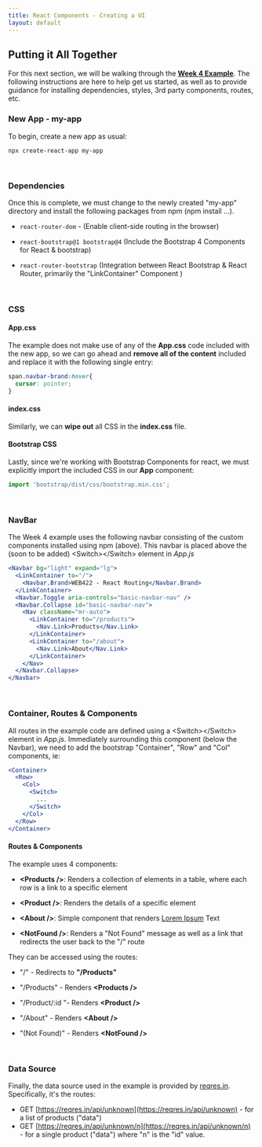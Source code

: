 ```yaml
---
title: React Components - Creating a UI
layout: default
---
```


## Putting it All Together

For this next section, we will be walking through the **[Week 4 Example](https://github.com/sictweb/WEB422/tree/master/Code%20Examples/week4)**.
The following instructions are here to help get us started, as well as to provide guidance for installing dependencies, styles, 3rd party components, routes, etc.

### New App - my-app

To begin, create a new app as usual:

```terminal
npx create-react-app my-app
```

<br>

### Dependencies

Once this is complete, we must change to the newly created "my-app" directory and install the following packages from npm (npm install ...).

* `react-router-dom` - (Enable client-side routing in the browser)

* `react-bootstrap@1 bootstrap@4` (Include the Bootstrap 4 Components for React &amp; bootstrap)

* `react-router-bootstrap` (Integration between React Bootstrap &amp; React Router, primarily the "LinkContainer" Component )

<br>

### CSS

#### App.css

The example does not make use of any of the **App.css** code included with the new app, so we can go ahead and **remove all of the content** included and replace it with the following single entry:

```css
span.navbar-brand:hover{
  cursor: pointer;
}
```

#### index.css

Similarly, we can **wipe out** all CSS in the **index.css** file.  

#### Bootstrap CSS

Lastly, since we're working with  Bootstrap Components for react, we must explicitly import the included CSS in our **App** component:

```js
import 'bootstrap/dist/css/bootstrap.min.css';
```

<br>

### NavBar

The Week 4 example uses the following navbar consisting of the custom components installed using npm (above).  This navbar is placed above the (soon to be added) &lt;Switch&gt;&lt;/Switch&gt; element in *App.js*

```jsx
<Navbar bg="light" expand="lg">
  <LinkContainer to="/">
    <Navbar.Brand>WEB422 - React Routing</Navbar.Brand>
  </LinkContainer>
  <Navbar.Toggle aria-controls="basic-navbar-nav" />
  <Navbar.Collapse id="basic-navbar-nav">
    <Nav className="mr-auto">
      <LinkContainer to="/products">
        <Nav.Link>Products</Nav.Link>
      </LinkContainer>
      <LinkContainer to="/about">
        <Nav.Link>About</Nav.Link>
      </LinkContainer>
    </Nav>
  </Navbar.Collapse>
</Navbar>
```

<br>

### Container, Routes & Components

All routes in the example code are defined using a &lt;Switch&gt;&lt;/Switch&gt; element in *App.js*.  Immediately surrounding this component (below the Navbar), we need to add the bootstrap "Container", "Row" and "Col" components, ie:

```jsx
<Container>
  <Row>
    <Col>
      <Switch>
        ...
      </Switch>
    </Col>
  </Row>
</Container>
```

#### Routes & Components

The example uses 4 components: 

* **&lt;Products /&gt;**: Renders a collection of elements in a table, where each row is a link to a specific element 

* **&lt;Product /&gt;**: Renders the details of a specific element

* **&lt;About /&gt;**: Simple component that renders [Lorem Ipsum](https://www.lipsum.com/) Text

* **&lt;NotFound /&gt;**: Renders a "Not Found" message as well as a link that redirects the user back to the "/" route

They can be accessed using the routes:

* "/" - Redirects to **"/Products"**

* "/Products" - Renders **&lt;Products /&gt;**

* "/Product/:id "- Renders **&lt;Product /&gt;**

* "/About" - Renders **&lt;About /&gt;**

* "(Not Found)" - Renders **&lt;NotFound /&gt;**

<br>

### Data Source

Finally, the data source used in the example is provided by [reqres.in](https://reqres.in/).  Specifically, it's the routes:

* GET [https://reqres.in/api/unknown](https://reqres.in/api/unknown) - for a list of products ("data")
* GET [https://reqres.in/api/unknown/n](https://reqres.in/api/unknown/n) - for a single product ("data") where "n" is the "id" value. 

<!-- TODO: Here is a good spot to mention SWR https://swr.vercel.app/ - a "hooks library for data fetching" - it can be a part of a very short "Fetch" review -->





